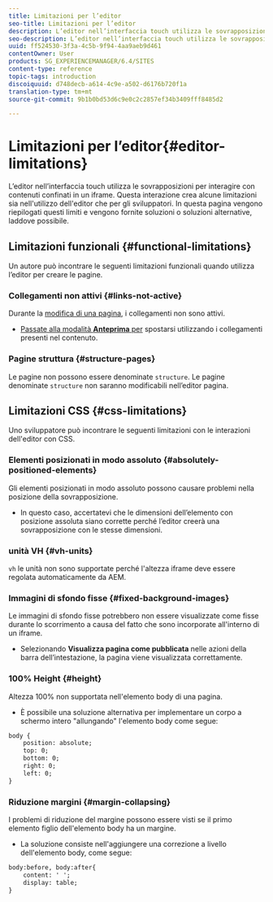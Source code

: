 ```yaml
---
title: Limitazioni per l’editor
seo-title: Limitazioni per l’editor
description: L’editor nell’interfaccia touch utilizza le sovrapposizioni per interagire con contenuti confinati in un iframe. Questa interazione crea alcune limitazioni sia nell'utilizzo dell'editor che per gli sviluppatori.
seo-description: L’editor nell’interfaccia touch utilizza le sovrapposizioni per interagire con contenuti confinati in un iframe. Questa interazione crea alcune limitazioni sia nell'utilizzo dell'editor che per gli sviluppatori.
uuid: ff524530-3f3a-4c5b-9f94-4aa9aeb9d461
contentOwner: User
products: SG_EXPERIENCEMANAGER/6.4/SITES
content-type: reference
topic-tags: introduction
discoiquuid: d748decb-a614-4c9e-a502-d6176b720f1a
translation-type: tm+mt
source-git-commit: 9b1b0bd53d6c9e0c2c2857ef34b3409fff8485d2

---
```



# Limitazioni per l’editor{#editor-limitations}

L’editor nell’interfaccia touch utilizza le sovrapposizioni per interagire con contenuti confinati in un iframe. Questa interazione crea alcune limitazioni sia nell&#39;utilizzo dell&#39;editor che per gli sviluppatori. In questa pagina vengono riepilogati questi limiti e vengono fornite soluzioni o soluzioni alternative, laddove possibile.

## Limitazioni funzionali {#functional-limitations}

Un autore può incontrare le seguenti limitazioni funzionali quando utilizza l’editor per creare le pagine.

### Collegamenti non attivi {#links-not-active}

Durante la [modifica di una pagina](/help/sites-authoring/editing-content.md), i collegamenti non sono attivi.

* [Passate alla modalità **Anteprima** per](/help/sites-authoring/editing-content.md#preview-mode) spostarsi utilizzando i collegamenti presenti nel contenuto.

### Pagine struttura {#structure-pages}

Le pagine non possono essere denominate `structure`. Le pagine denominate `structure` non saranno modificabili nell’editor pagina.

## Limitazioni CSS {#css-limitations}

Uno sviluppatore può incontrare le seguenti limitazioni con le interazioni dell&#39;editor con CSS.

### Elementi posizionati in modo assoluto {#absolutely-positioned-elements}

Gli elementi posizionati in modo assoluto possono causare problemi nella posizione della sovrapposizione.

* In questo caso, accertatevi che le dimensioni dell’elemento con posizione assoluta siano corrette perché l’editor creerà una sovrapposizione con le stesse dimensioni.

### unità VH {#vh-units}

`vh` le unità non sono supportate perché l&#39;altezza iframe deve essere regolata automaticamente da AEM.

### Immagini di sfondo fisse {#fixed-background-images}

Le immagini di sfondo fisse potrebbero non essere visualizzate come fisse durante lo scorrimento a causa del fatto che sono incorporate all&#39;interno di un iframe.

* Selezionando **Visualizza pagina come pubblicata** nelle azioni della barra dell’intestazione, la pagina viene visualizzata correttamente.

### 100% Height {#height}

Altezza 100% non supportata nell&#39;elemento body di una pagina.

* È possibile una soluzione alternativa per implementare un corpo a schermo intero &quot;allungando&quot; l&#39;elemento body come segue:

```xml
body {
    position: absolute;
    top: 0;
    bottom: 0;
    right: 0;
    left: 0;
}
```

### Riduzione margini {#margin-collapsing}

I problemi di riduzione del margine possono essere visti se il primo elemento figlio dell&#39;elemento body ha un margine.

* La soluzione consiste nell&#39;aggiungere una correzione a livello dell&#39;elemento body, come segue:

```xml
body:before, body:after{
    content: ' ';
    display: table;
}
```

